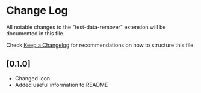 # Change Log

All notable changes to the "test-data-remover" extension will be documented in this file.

Check [Keep a Changelog](http://keepachangelog.com/) for recommendations on how to structure this file.

## [0.1.0]

- Changed Icon
- Added useful information to README
